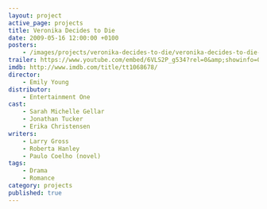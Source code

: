```yaml
---
layout: project
active_page: projects
title: Veronika Decides to Die
date: 2009-05-16 12:00:00 +0100
posters:
    - /images/projects/veronika-decides-to-die/veronika-decides-to-die-poster.jpg
trailer: https://www.youtube.com/embed/6VLS2P_g534?rel=0&amp;showinfo=0
imdb: http://www.imdb.com/title/tt1068678/
director:
    - Emily Young
distributor:
    - Entertainment One
cast:
    - Sarah Michelle Gellar
    - Jonathan Tucker
    - Erika Christensen
writers:
    - Larry Gross
    - Roberta Hanley
    - Paulo Coelho (novel)
tags:
    - Drama
    - Romance
category: projects
published: true
---
```

